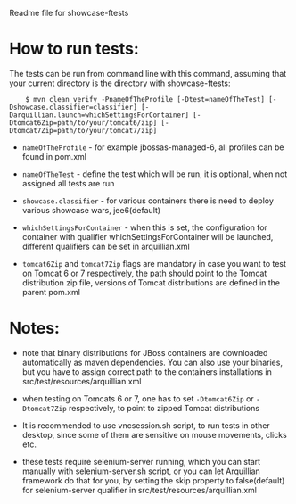 ﻿Readme file for showcase-ftests

How to run tests:
=================

The tests can be run from command line with this command, assuming that your current directory is the directory with showcase-ftests:

        $ mvn clean verify -PnameOfTheProfile [-Dtest=nameOfTheTest] [-Dshowcase.classifier=classifier] [-Darquillian.launch=whichSettingsForContainer] [-Dtomcat6Zip=path/to/your/tomcat6/zip] [-Dtomcat7Zip=path/to/your/tomcat7/zip]

- `nameOfTheProfile` - for example jbossas-managed-6, all profiles can be found in pom.xml

- `nameOfTheTest` - define the test which will be run, it is optional, when not assigned all tests are run

- `showcase.classifier` - for various containers there is need to deploy various showcase wars, jee6(default)

- `whichSettingsForContainer` - when this is set, the configuration for container with qualifier whichSettingsForContainer will be launched, different qualifiers 
	can be set in arquillian.xml

- `tomcat6Zip` and `tomcat7Zip` flags are mandatory in case you want to test on Tomcat 6 or 7 respectively, the path should point to the Tomcat distribution zip file, versions of Tomcat distributions are defined in the parent pom.xml

Notes:
======
- note that binary distributions for JBoss containers are downloaded automatically as maven dependencies. 
 You can also use your binaries, but you have to assign correct path to the containers installations in src/test/resources/arquillian.xml

- when testing on Tomcats 6 or 7, one has to set `-Dtomcat6Zip` or `-Dtomcat7Zip` respectively, to point to zipped Tomcat distributions

- It is recommended to use vncsession.sh script, to run tests in other desktop, since some of them are sensitive on mouse movements, clicks etc.

- these tests require selenium-server running, which you can start manually with selenium-server.sh script, or you can let Arquillian framework
 do that for you, by setting the skip property to false(default) for selenium-server qualifier in src/test/resources/arquillian.xml


